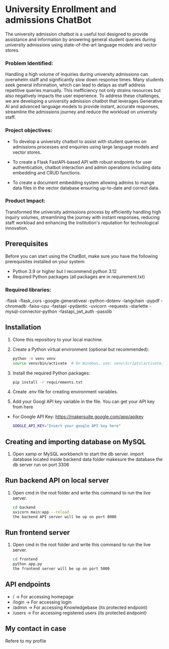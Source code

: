 
# University Enrollment and admissions ChatBot

The university admission chatbot is a useful tool designed to provide assistance and information by answering general student queries during university admissions using state-of-the-art language models and vector stores.

### Problem Identified:
Handling a high volume of inquiries during university admissions can overwhelm staff and significantly slow down response times. Many students seek general information, which can lead to delays as staff address repetitive queries manually. This inefficiency not only strains resources but also negatively impacts the user experience. To address these challenges, we are developing a university admission chatbot that leverages Generative AI and advanced language models to provide instant, accurate responses, streamline the admissions journey and reduce the workload on university staff.

### Project objectives:

- To develop a university chatbot to assist with student queries on admissions processes and enquiries using large language models and vector stores.

- To create a Flask FastAPI-based API with robust endpoints for user authentication, chatbot interaction and admin operations including data embedding and CRUD functions.

- To create a document embedding system allowing admins to mange data files in the vector database ensuring up-to-date and correct data.



### Product Impact:
Transformed the university admissions process by efficiently handling high inquiry volumes, streamlining the journey with instant responses, reducing staff workload and enhancing the institution's reputation for technological innovation.

## Prerequisites

Before you can start using the ChatBot, make sure you have the following prerequisites installed on your system:

- Python 3.9 or higher but I recommend python 3.12
- Required Python packages (all packages are in requirement.txt)

### Required libraries:
-flask
-flask_cors
-google-generativeai
-python-dotenv
-langchain
-pypdf
-chromadb
-faiss-cpu
-fastapi
-pydantic
-uvicorn
-requests
-starlette
-mysql-connector-python
-fastapi_jwt_auth
-passlib

## Installation

1. Clone this repository to your local machine.

2. Create a Python virtual environment (optional but recommended):

    ```bash
    python -m venv venv
    source venv/bin/activate  # On Windows, use: venv\Scripts\activate.bat
    ```

3. Install the required Python packages:

    ```bash
    pip install -r requirements.txt
    ```

4. Create .env file for creating environment variables.
5. Add your Googl API key variable in the file. You can get your API key from here
- For Google API Key: https://makersuite.google.com/app/apikey

    ```bash
    GOOGLE_API_KEY="Insert your google API key here"
    ```
## Creating and importing database on MySQL

1. Open xamp or MySQL workbench to start the db server. 
    import database located inside backend data folder
    makesure the database the db server run on port 3306

## Run backend API on local server

1. Open cmd in the root folder and write this command to run the live server. 
    ```bash
    cd backend
    uvicorn main:app --reload
    the backend API server will be up on port 8000 

## Run frontend server

1. Open cmd in the root folder and write this command to run the live server. 
    ```bash
    cd frontend
    python app.py
    the frontend server will be up on port 5000 
    ```
   
## API endpoints

- / -> For accessing homepage
- /login -> For accessing login
- /admin -> For accessing Knowledgebase (its protected endpoint)
- /users -> For accessing registered users (its protected endpoint)

## My contact in case
Refere to my profile

